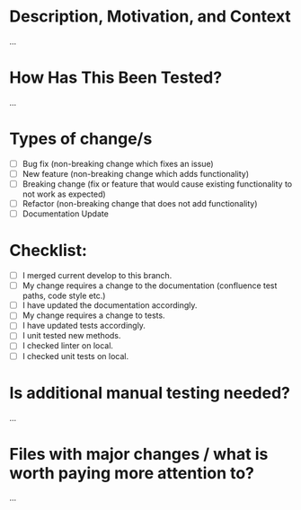 # Description, Motivation, and Context #
...

# How Has This Been Tested? #
...

# Types of change/s #
- [ ] Bug fix (non-breaking change which fixes an issue)
- [ ] New feature (non-breaking change which adds functionality)
- [ ] Breaking change (fix or feature that would cause existing functionality to not work as expected)
- [ ] Refactor (non-breaking change that does not add functionality)
- [ ] Documentation Update

# Checklist: #
- [ ] I merged current develop to this branch.
- [ ] My change requires a change to the documentation (confluence test paths, code style etc.)
- [ ] I have updated the documentation accordingly.
- [ ] My change requires a change to tests.
- [ ] I have updated tests accordingly.
- [ ] I unit tested new methods.
- [ ] I checked linter on local.
- [ ] I checked unit tests on local.

# Is additional manual testing needed? #
...

# Files with major changes / what is worth paying more attention to? #
...
